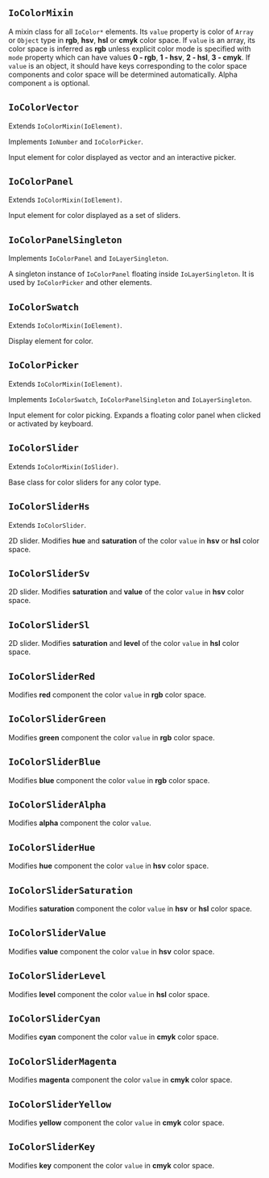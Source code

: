 ## `IoColorMixin`

A mixin class for all `IoColor*` elements. Its `value` property is color of `Array` or `Object` type in **rgb**, **hsv**, **hsl** or **cmyk** color space. If `value` is an array, its color space is inferred as **rgb** unless explicit color mode is specified with `mode` property which can have values **0 - rgb**, **1 - hsv**, **2 - hsl**, **3 - cmyk**. If `value` is an object, it should have keys corresponding to the color space components and color space will be determined automatically. Alpha component `a` is optional.

## `IoColorVector`

Extends `IoColorMixin(IoElement)`.

Implements `IoNumber` and `IoColorPicker`.

Input element for color displayed as vector and an interactive picker.

<io-element-demo element="io-color-vector"
properties='{"mode": 0, "value": [1, 0.5, 0, 0.5]}'
config='{"value": ["io-properties"], "mode": ["io-option-menu", {"options": [{"value": 0, "label": "0 - rgb"}, {"value": 1, "label": "1 - hsv"}, {"value": 2, "label": "2 - hsl"}, {"value": 3, "label": "3 - cmyk"}]}]}
'></io-element-demo>


## `IoColorPanel`

Extends `IoColorMixin(IoElement)`.

Input element for color displayed as a set of sliders.

<io-element-demo element="io-color-panel"
width= "192px"
height= "128px"
properties='{"mode": 0, "value": [1, 0.5, 0, 0.5], "horizontal": true}'
config='{"value": ["io-properties"], "mode": ["io-option-menu", {"options": [{"value": 0, "label": "0 - rgb"}, {"value": 1, "label": "1 - hsv"}, {"value": 2, "label": "2 - hsl"}, {"value": 3, "label": "3 - cmyk"}]}]}
'></io-element-demo>

## `IoColorPanelSingleton`

Implements `IoColorPanel` and `IoLayerSingleton`.

A singleton instance of `IoColorPanel` floating inside `IoLayerSingleton`. It is used by `IoColorPicker` and other elements.

## `IoColorSwatch`

Extends `IoColorMixin(IoElement)`.

Display element for color.

<io-element-demo element="io-color-swatch"
properties='{"value": {"h": 1, "s": 0.5, "v": 1, "a": 0.5}}'
config='{"value": ["io-properties"]}
'></io-element-demo>

## `IoColorPicker`

Extends `IoColorMixin(IoElement)`.

Implements `IoColorSwatch`, `IoColorPanelSingleton` and `IoLayerSingleton`.

Input element for color picking. Expands a floating color panel when clicked or activated by keyboard.

<io-element-demo element="io-color-picker"
  properties='{"value": [0.2, 0.8, 0.5, 0.9]}'
  config='{"value": ["io-color-vector"]}
'></io-element-demo>

## `IoColorSlider`

Extends `IoColorMixin(IoSlider)`.

Base class for color sliders for any color type.

## `IoColorSliderHs`

Extends `IoColorSlider`.

2D slider. Modifies **hue** and **saturation** of the color `value` in **hsv** or **hsl** color space.

<io-element-demo element="io-color-slider-hs"
width="64px" height="64px"
properties='{"value": {"h": 0.5, "s": 1, "v": 1}, "horizontal": true}'
config='{"value": ["io-properties"]}
'></io-element-demo>

## `IoColorSliderSv`

2D slider. Modifies **saturation** and **value** of the color `value` in **hsv** color space.

<io-element-demo element="io-color-slider-sv"
  width="64px" height="64px"
  properties='{"value": {"h": 0.5, "s": 1, "v": 1}, "horizontal": true}'
  config='{"value": ["io-properties"]}
'></io-element-demo>

## `IoColorSliderSl`

2D slider. Modifies **saturation** and **level** of the color `value` in **hsl** color space.

<io-element-demo element="io-color-slider-sl"
  width="64px" height="64px"
  properties='{"value": {"h": 0.5, "s": 1, "l": 0.5}, "horizontal": true}'
  config='{"value": ["io-properties"]}
'></io-element-demo>

## `IoColorSliderRed`

Modifies **red** component the color `value` in **rgb** color space.

<io-element-demo element="io-color-slider-red"
  properties='{"value": {"r": 0, "g": 0, "b": 0}}'
  config='{"value": ["io-properties"]}
'></io-element-demo>

## `IoColorSliderGreen`

Modifies **green** component the color `value` in **rgb** color space.

<io-element-demo element="io-color-slider-green"
  properties='{"value": {"r": 0, "g": 0, "b": 0}}'
  config='{"value": ["io-properties"]}
'></io-element-demo>

## `IoColorSliderBlue`

Modifies **blue** component the color `value` in **rgb** color space.

<io-element-demo element="io-color-slider-blue"
  properties='{"value": {"r": 0, "g": 0, "b": 0}}'
  config='{"value": ["io-properties"]}
'></io-element-demo>

## `IoColorSliderAlpha`

Modifies **alpha** component the color `value`.

<io-element-demo element="io-color-slider-alpha"
  properties='{"value": {"r": 0, "g": 0, "b": 0, "a": 0.5}}'
  config='{"value": ["io-properties"]}
'></io-element-demo>

## `IoColorSliderHue`

Modifies **hue** component the color `value` in **hsv** color space.

<io-element-demo element="io-color-slider-hue"
  properties='{"value": {"h": 0.5, "s": 1, "v": 1}}'
  config='{"value": ["io-properties"]}
'></io-element-demo>

## `IoColorSliderSaturation`

Modifies **saturation** component the color `value` in **hsv** or **hsl** color space.

<io-element-demo element="io-color-slider-saturation"
  properties='{"value": {"h": 0.5, "s": 0.5, "v": 1}}'
  config='{"value": ["io-properties"]}
'></io-element-demo>

## `IoColorSliderValue`

Modifies **value** component the color `value` in **hsv** color space.

<io-element-demo element="io-color-slider-value"
  properties='{"value": {"h": 0.5, "s": 1, "v": 0.5}}'
  config='{"value": ["io-properties"]}
'></io-element-demo>

## `IoColorSliderLevel`

Modifies **level** component the color `value` in **hsl** color space.

<io-element-demo element="io-color-slider-level"
  properties='{"value": {"h": 0.5, "s": 1, "l": 0.5}}'
  config='{"value": ["io-properties"]}
'></io-element-demo>

## `IoColorSliderCyan`

Modifies **cyan** component the color `value` in **cmyk** color space.

<io-element-demo element="io-color-slider-cyan"
  properties='{"value": {"c": 0, "m": 0, "y": 0, "k": 0}}'
  config='{"value": ["io-properties"]}
'></io-element-demo>

## `IoColorSliderMagenta`

Modifies **magenta** component the color `value` in **cmyk** color space.

<io-element-demo element="io-color-slider-magenta"
  properties='{"value": {"c": 0, "m": 0, "y": 0, "k": 0}}'
  config='{"value": ["io-properties"]}
'></io-element-demo>

## `IoColorSliderYellow`

Modifies **yellow** component the color `value` in **cmyk** color space.

<io-element-demo element="io-color-slider-yellow"
  properties='{"value": {"c": 0, "m": 0, "y": 0, "k": 0}}'
  config='{"value": ["io-properties"]}
'></io-element-demo>

## `IoColorSliderKey`

Modifies **key** component the color `value` in **cmyk** color space.

<io-element-demo element="io-color-slider-key"
  properties='{"value": {"c": 0, "m": 0, "y": 0, "k": 0}}'
  config='{"value": ["io-properties"]}
'></io-element-demo>
